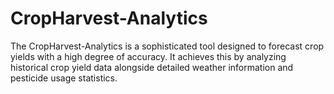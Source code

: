 # CropHarvest-Analytics

The CropHarvest-Analytics is a sophisticated tool designed to forecast crop yields with a high degree of accuracy. It achieves this by analyzing historical crop yield data alongside detailed weather information and pesticide usage statistics. 

